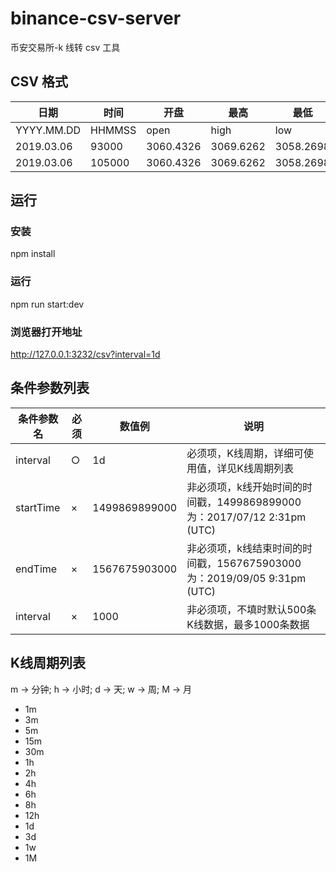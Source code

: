 # binance-csv-server

币安交易所-k 线转 csv 工具

## CSV 格式

| 日期       | 时间   | 开盘      | 最高      | 最低      | 收盘      | 成交量     |
| ---------- | ------ | --------- | --------- | --------- | --------- | ---------- |
| YYYY.MM.DD | HHMMSS | open      | high      | low       | close     | volume     |
| 2019.03.06 | 93000  | 3060.4326 | 3069.6262 | 3058.2698 | 3068.8833 | 3888689920 |
| 2019.03.06 | 105000 | 3060.4326 | 3069.6262 | 3058.2698 | 3068.8833 | 3888689920 |

## 运行

### 安装

npm install


### 运行

npm run start:dev

### 浏览器打开地址

http://127.0.0.1:3232/csv?interval=1d


## 条件参数列表

| 条件参数名       | 必须   | 数值例      | 说明      | 
| ---------- | ------ | --------- | --------- |
| interval | ○ | 1d      | 必须项，K线周期，详细可使用值，详见K线周期列表      | 
| startTime | × | 1499869899000      | 非必须项，k线开始时间的时间戳，1499869899000为：2017/07/12 2:31pm (UTC)      | 
| endTime | × | 1567675903000      | 非必须项，k线结束时间的时间戳，1567675903000为：2019/09/05 9:31pm (UTC)      | 
| interval | × | 1000      | 非必须项，不填时默认500条K线数据，最多1000条数据      | 

## K线周期列表

m -> 分钟; h -> 小时; d -> 天; w -> 周; M -> 月

- 1m
- 3m
- 5m
- 15m
- 30m
- 1h
- 2h
- 4h
- 6h
- 8h
- 12h
- 1d
- 3d
- 1w
- 1M

